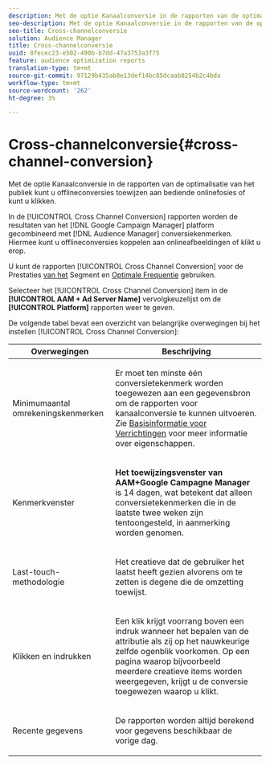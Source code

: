 ```yaml
---
description: Met de optie Kanaalconversie in de rapporten van de optimalisatie van het publiek kunt u offlineconversies toewijzen aan bediende onlinefosies of kunt u klikken.
seo-description: Met de optie Kanaalconversie in de rapporten van de optimalisatie van het publiek kunt u offlineconversies toewijzen aan bediende onlinefosies of kunt u klikken.
seo-title: Cross-channelconversie
solution: Audience Manager
title: Cross-channelconversie
uuid: 0fecec23-e502-490b-b7dd-47a3753a3f75
feature: audience optimization reports
translation-type: tm+mt
source-git-commit: 97129b435ab8e13def14bc85dcaab8254b2c4bda
workflow-type: tm+mt
source-wordcount: '262'
ht-degree: 3%

---
```



# Cross-channelconversie{#cross-channel-conversion}

Met de optie Kanaalconversie in de rapporten van de optimalisatie van het publiek kunt u offlineconversies toewijzen aan bediende onlinefosies of kunt u klikken.

In de [!UICONTROL Cross Channel Conversion] rapporten worden de resultaten van het [!DNL Google Campaign Manager] platform gecombineerd met [!DNL Audience Manager] conversiekenmerken. Hiermee kunt u offlineconversies koppelen aan onlineafbeeldingen of klikt u erop.

U kunt de rapporten [!UICONTROL Cross Channel Conversion] voor de Prestaties [van het](../../../reporting/audience-optimization-reports/aor-advertisers/segment-performance.md) Segment en [Optimale Frequentie](../../../reporting/audience-optimization-reports/aor-advertisers/optimal-frequency.md) gebruiken.

Selecteer het [!UICONTROL Cross Channel Conversion] item in de **[!UICONTROL AAM + Ad Server Name]** vervolgkeuzelijst om de **[!UICONTROL Platform]** rapporten weer te geven.

De volgende tabel bevat een overzicht van belangrijke overwegingen bij het instellen [!UICONTROL Cross Channel Conversion]:

<table id="table_62590B4AB7624B619EC9AA8FF89722C9"> 
 <thead> 
  <tr> 
   <th class="entry"> Overwegingen </th> 
   <th class="entry"> Beschrijving </th> 
  </tr> 
 </thead>
 <tbody> 
  <tr> 
   <td colname="col01"> <p>Minimumaantal omrekeningskenmerken </p> </td> 
   <td colname="col1"> <p>Er moet ten minste één conversietekenmerk worden toegewezen aan een gegevensbron om de rapporten voor <span class="wintitle"> kanaalconversie</span> te kunnen uitvoeren. Zie <a href="../../../features/traits/create-onboarded-rule-based-traits.md"> Basisinformatie voor Verrichtingen</a> voor meer informatie over eigenschappen. </p> </td> 
  </tr>
  <tr> 
   <td> <p>Kenmerkvenster </p> </td> 
   <td> <p> <b><span class="uicontrol"> Het toewijzingsvenster van AAM+Google Campagne Manager</span></b> is 14 dagen, wat betekent dat alleen conversietekenmerken die in de laatste twee weken zijn tentoongesteld, in aanmerking worden genomen. </p> </td> 
  </tr> 
  <tr> 
   <td> <p>Last-touch-methodologie </p> </td> 
   <td> <p>Het creatieve dat de gebruiker het laatst heeft gezien alvorens om te zetten is degene die de omzetting toewijst. </p> </td> 
  </tr> 
  <tr> 
   <td> <p>Klikken en indrukken </p> </td> 
   <td> <p>Een klik krijgt voorrang boven een indruk wanneer het bepalen van de attributie als zij op het nauwkeurige zelfde ogenblik voorkomen. Op een pagina waarop bijvoorbeeld meerdere creatieve items worden weergegeven, krijgt u de conversie toegewezen waarop u klikt. </p> </td> 
  </tr> 
  <tr> 
   <td> <p>Recente gegevens </p> </td> 
   <td> <p>De rapporten worden altijd berekend voor gegevens beschikbaar de vorige dag. </p> </td> 
  </tr> 
 </tbody> 
</table>

